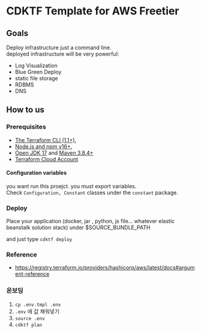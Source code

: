 # CDKTF Template for AWS Freetier

## Goals
Deploy infrastructure just a command line.  
deployed infrastructure will be very powerful:
* Log Visualization
* Blue Green Deploy
* static file storage
* RDBMS
* DNS

## How to us
### Prerequisites
* [The Terraform CLI (1.1+).](https://developer.hashicorp.com/terraform/tutorials/aws-get-started/install-cli)
* [Node.js and npm v16+.](https://nodejs.org/en/)
* [Open JDK 17](https://adoptium.net/temurin/releases/) and [Maven 3.8.4+](https://maven.apache.org/download.cgi)
* [Terraform Cloud Account](https://cloud.hashicorp.com/products/terraform)

#### Configuration variables
you want run this proejct. you must export variables.   
Check `Configuration, Constant` classes under the `constant` package.

### Deploy
Place your application (docker, jar , python, js file... whatever elastic beanstalk solution stack) under $SOURCE_BUNDLE_PATH

and just type `cdktf deploy`

### Reference
* https://registry.terraform.io/providers/hashicorp/aws/latest/docs#argument-reference

### 온보딩
1. `cp .env.tmpl .env`
2. `.env` 에 값 채워넣기
3. `source .env`
4. `cdktf plan`
